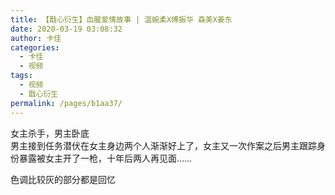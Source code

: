 ```yaml
---
title: 【戬心衍生】血腥爱情故事 | 温婉柔X傅振华 森美X姜东
date: 2020-03-19 03:08:32
author: 卡佳
categories: 
  - 卡佳
  - 视频
tags: 
  - 视频
  - 戬心衍生
permalink: /pages/b1aa37/
---
```


<iframeComp ihtml="https://player.bilibili.com/player.html?aid=97191991&cid=165915214&page=1&danmaku=1&high_quality=1"></iframeComp>

女主杀手，男主卧底  
男主接到任务潜伏在女主身边两个人渐渐好上了，女主又一次作案之后男主跟踪身份暴露被女主开了一枪，十年后两人再见面……

色调比较灰的部分都是回忆

<!-- more -->
